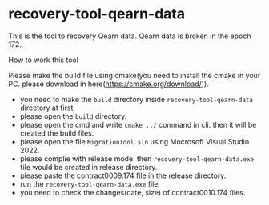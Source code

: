 # recovery-tool-qearn-data

This is the tool to recovery Qearn data. Qearn data is broken in the epoch 172.

How to work this tool

Please make the build file using cmake(you need to install the cmake in your PC. please download in here(https://cmake.org/download/)).
   - you need to make the `build` directory inside `recovery-tool-qearn-data` directory at first.
   - please open the `build` directory.
   - please open the cmd and write `cmake ../` command in cli. then it will be created the build files.
   - please open the file `MigrationTool.sln` using Mocrosoft Visual Studio 2022.
   - please complie with release mode. then `recovery-tool-qearn-data.exe` file would be created in release directory.
   - please paste the contract0009.174 file in the release directory.
   - run the `recovery-tool-qearn-data.exe` file.
   - you need to check the changes(date, size) of contract0010.174 files.